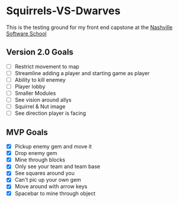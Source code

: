 # Squirrels-VS-Dwarves
This is the testing ground for my front end capstone at the [Nashville Software School](http://nashvillesoftwareschool.com/)


## Version 2.0 Goals
- [ ] Restrict movement to map
- [ ] Streamline adding a player and starting game as player
- [ ] Ability to kill enemey
- [ ] Player lobby
- [ ] Smaller Modules
- [ ] See vision around allys
- [ ] Squirrel & Nut image
- [ ] See direction player is facing

## MVP Goals
- [x] Pickup enemy gem and move it
- [x] Drop enemy gem
- [x] Mine through blocks
- [x] Only see your team and team base
- [x] See squares around you
- [x] Can't pic up your own gem
- [x] Move around with arrow keys
- [x] Spacebar to mine through object